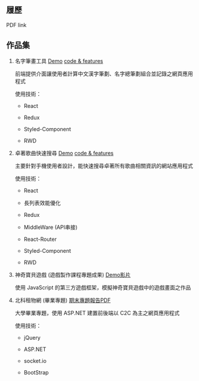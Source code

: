## 履歷

PDF link

## 作品集

1. 名字筆畫工具 [Demo](https://shinenic.github.io/strokes-operation-react/)  [code & features](https://github.com/shinenic/strokes-operation-react)

   前端提供介面讓使用者計算中文漢字筆劃、名字總筆劃組合並記錄之網頁應用程式

   使用技術：

   * React

   * Redux

   * Styled-Component

   * RWD

     

2. 卓著歌曲快速搜尋 [Demo](https://shinenic.github.io/zhuozhe-quick-search/)  [code & features](https://github.com/shinenic/zhuozhe-quick-search)

   主要針對手機使用者設計，能快速搜尋卓著所有歌曲相關資訊的網站應用程式

   使用技術：

   * React

   * 長列表效能優化

   * Redux

   * MiddleWare (API串接)

   * React-Router

   * Styled-Component
   
   * RWD

     

3. 神奇寶貝遊戲 (遊戲製作課程專題成果)  [Demo影片](https://youtu.be/V7TiLIM9UM0)

   使用 JavaScript 的第三方遊戲框架，模擬神奇寶貝遊戲中的遊戲畫面之作品

   

4. 北科租物網 (畢業專題)  [期末專題報告PDF](https://github.com/shinenic/resume/blob/master/pdf/105-CSIE-S025%E6%9C%9F%E6%9C%AB%E5%A0%B1%E5%91%8A%E6%9B%B8.pdf)

   大學畢業專題，使用 ASP.NET 建置前後端以 C2C 為主之網頁應用程式

   使用技術：

   * jQuery

   * ASP.NET

   * socket.io

   * BootStrap

     

   

